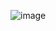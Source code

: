 ![image](https://github.com/kyoungminSong/Kyoungmin_week04/assets/162668642/9eb006b7-cfa8-431d-bbbb-195206fd80a1)
